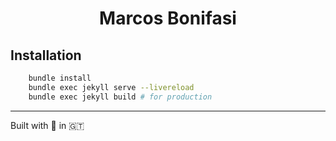 <h1 align="center">Marcos Bonifasi</h1>


## Installation

```bash
    bundle install
    bundle exec jekyll serve --livereload
    bundle exec jekyll build # for production
```

------

Built with 💙 in 🇬🇹
